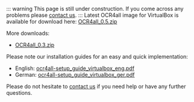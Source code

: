 ::: warning 
This page is still under construction.
If you come across any problems please [contact us](mailto:florian.langhanki@uni-wuerzburg.de).
:::
Latest OCR4all image for VirtualBox is available for download here:
[OCR4all_0.5.zip](http://ocr4all.org/lib/download.php?file=OCR4all_0.5.zip)

More downloads:
- [OCR4all_0.3.zip](http://ocr4all.org/lib/download.php?file=OCR4all_0.3.zip)

Please note our installation guides for an easy and quick
implementation:
- English: [ocr4all-setup_guide_virtualbox_eng.pdf](http://ocr4all.org/lib/download.php?file=ocr4all-setup_guide_virtualbox_eng.pdf)
- German: [ocr4all-setup_guide_virtualbox_ger.pdf](http://ocr4all.org/lib/download.php?file=ocr4all-setup_guide_virtualbox_ger.pdf)

Please do not hesitate to [contact 
us](mailto:ocr4all@uni-wuerzburg.de?subject=ocr4all%20contact)
if you need help or have any further questions.
